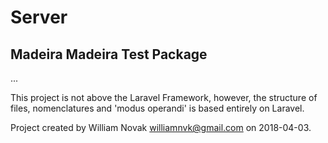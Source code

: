 # Server

## Madeira Madeira Test Package

...

This project is not above the Laravel Framework, however, the structure of files, nomenclatures and 'modus operandi' is based entirely on Laravel.

Project created by William Novak <williamnvk@gmail.com> on 2018-04-03.
